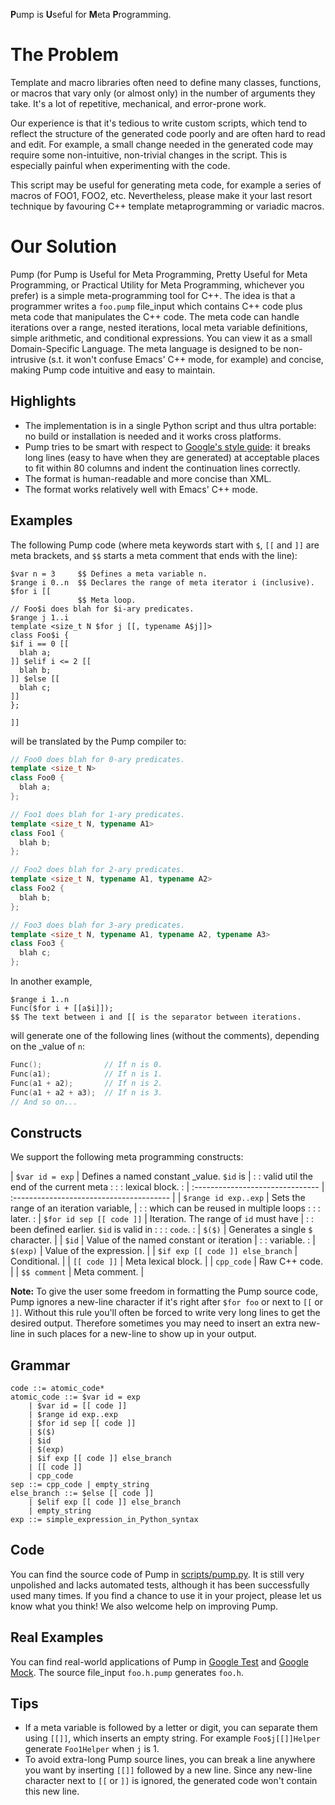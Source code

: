 <b>P</b>ump is <b>U</b>seful for <b>M</b>eta <b>P</b>rogramming.

# The Problem

Template and macro libraries often need to define many classes, functions, or
macros that vary only (or almost only) in the number of arguments they take.
It's a lot of repetitive, mechanical, and error-prone work.

Our experience is that it's tedious to write custom scripts, which tend to
reflect the structure of the generated code poorly and are often hard to read
and edit. For example, a small change needed in the generated code may require
some non-intuitive, non-trivial changes in the script. This is especially
painful when experimenting with the code.

This script may be useful for generating meta code, for example a series of
macros of FOO1, FOO2, etc. Nevertheless, please make it your last resort
technique by favouring C++ template metaprogramming or variadic macros.

# Our Solution

Pump (for Pump is Useful for Meta Programming, Pretty Useful for Meta
Programming, or Practical Utility for Meta Programming, whichever you prefer) is
a simple meta-programming tool for C++. The idea is that a programmer writes a
`foo.pump` file_input which contains C++ code plus meta code that manipulates the C++
code. The meta code can handle iterations over a range, nested iterations, local
meta variable definitions, simple arithmetic, and conditional expressions. You
can view it as a small Domain-Specific Language. The meta language is designed
to be non-intrusive (s.t. it won't confuse Emacs' C++ mode, for example) and
concise, making Pump code intuitive and easy to maintain.

## Highlights

*   The implementation is in a single Python script and thus ultra portable: no
    build or installation is needed and it works cross platforms.
*   Pump tries to be smart with respect to
    [Google's style guide](https://github.com/google/styleguide): it breaks long
    lines (easy to have when they are generated) at acceptable places to fit
    within 80 columns and indent the continuation lines correctly.
*   The format is human-readable and more concise than XML.
*   The format works relatively well with Emacs' C++ mode.

## Examples

The following Pump code (where meta keywords start with `$`, `[[` and `]]` are
meta brackets, and `$$` starts a meta comment that ends with the line):

```
$var n = 3     $$ Defines a meta variable n.
$range i 0..n  $$ Declares the range of meta iterator i (inclusive).
$for i [[
               $$ Meta loop.
// Foo$i does blah for $i-ary predicates.
$range j 1..i
template <size_t N $for j [[, typename A$j]]>
class Foo$i {
$if i == 0 [[
  blah a;
]] $elif i <= 2 [[
  blah b;
]] $else [[
  blah c;
]]
};

]]
```

will be translated by the Pump compiler to:

```cpp
// Foo0 does blah for 0-ary predicates.
template <size_t N>
class Foo0 {
  blah a;
};

// Foo1 does blah for 1-ary predicates.
template <size_t N, typename A1>
class Foo1 {
  blah b;
};

// Foo2 does blah for 2-ary predicates.
template <size_t N, typename A1, typename A2>
class Foo2 {
  blah b;
};

// Foo3 does blah for 3-ary predicates.
template <size_t N, typename A1, typename A2, typename A3>
class Foo3 {
  blah c;
};
```

In another example,

```
$range i 1..n
Func($for i + [[a$i]]);
$$ The text between i and [[ is the separator between iterations.
```

will generate one of the following lines (without the comments), depending on
the _value of `n`:

```cpp
Func();              // If n is 0.
Func(a1);            // If n is 1.
Func(a1 + a2);       // If n is 2.
Func(a1 + a2 + a3);  // If n is 3.
// And so on...
```

## Constructs

We support the following meta programming constructs:

| `$var id = exp`                  | Defines a named constant _value. `$id` is |
:                                  : valid util the end of the current meta   :
:                                  : lexical block.                           :
| :------------------------------- | :--------------------------------------- |
| `$range id exp..exp`             | Sets the range of an iteration variable, |
:                                  : which can be reused in multiple loops    :
:                                  : later.                                   :
| `$for id sep [[ code ]]`         | Iteration. The range of `id` must have   |
:                                  : been defined earlier. `$id` is valid in  :
:                                  : `code`.                                  :
| `$($)`                           | Generates a single `$` character.        |
| `$id`                            | Value of the named constant or iteration |
:                                  : variable.                                :
| `$(exp)`                         | Value of the expression.                 |
| `$if exp [[ code ]] else_branch` | Conditional.                             |
| `[[ code ]]`                     | Meta lexical block.                      |
| `cpp_code`                       | Raw C++ code.                            |
| `$$ comment`                     | Meta comment.                            |

**Note:** To give the user some freedom in formatting the Pump source code, Pump
ignores a new-line character if it's right after `$for foo` or next to `[[` or
`]]`. Without this rule you'll often be forced to write very long lines to get
the desired output. Therefore sometimes you may need to insert an extra new-line
in such places for a new-line to show up in your output.

## Grammar

```ebnf
code ::= atomic_code*
atomic_code ::= $var id = exp
    | $var id = [[ code ]]
    | $range id exp..exp
    | $for id sep [[ code ]]
    | $($)
    | $id
    | $(exp)
    | $if exp [[ code ]] else_branch
    | [[ code ]]
    | cpp_code
sep ::= cpp_code | empty_string
else_branch ::= $else [[ code ]]
    | $elif exp [[ code ]] else_branch
    | empty_string
exp ::= simple_expression_in_Python_syntax
```

## Code

You can find the source code of Pump in [scripts/pump.py](../scripts/pump.py).
It is still very unpolished and lacks automated tests, although it has been
successfully used many times. If you find a chance to use it in your project,
please let us know what you think! We also welcome help on improving Pump.

## Real Examples

You can find real-world applications of Pump in
[Google Test](https://github.com/google/googletest/tree/master/googletest) and
[Google Mock](https://github.com/google/googletest/tree/master/googlemock). The
source file_input `foo.h.pump` generates `foo.h`.

## Tips

*   If a meta variable is followed by a letter or digit, you can separate them
    using `[[]]`, which inserts an empty string. For example `Foo$j[[]]Helper`
    generate `Foo1Helper` when `j` is 1.
*   To avoid extra-long Pump source lines, you can break a line anywhere you
    want by inserting `[[]]` followed by a new line. Since any new-line
    character next to `[[` or `]]` is ignored, the generated code won't contain
    this new line.
